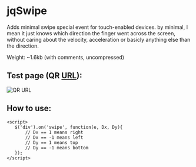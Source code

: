 jqSwipe
========

Adds minimal swipe special event for touch-enabled devices.
by minimal, I mean it just knows which direction the finger went across the screen, without caring
about the velocity, acceleration or basicly anything else than the direction.

Weight: ~1.6kb (with comments, uncompressed)

## Test page (QR [URL](http://htmlpreview.github.com/?https://github.com/yairEO/jqSwipe/blob/gh-pages/test.html)):
![QR URL](https://lh3.googleusercontent.com/-IAHRFq5opc8/UUoQJ6MNQ_I/AAAAAAAAC_k/am_hzGkiEZE/s250/qrcode.png)

## How to use:
    <script>
       $('div').on('swipe', function(e, Dx, Dy){
           // Dx == 1 means right
           // Dx == -1 means left
           // Dy == 1 means top
           // Dy == -1 means bottom
	   });
    </script>